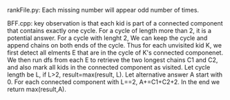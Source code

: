 rankFile.py: Each missing number will appear odd number of times.

BFF.cpp: key observation is that each kid is part of a connected component that contains exactly one cycle. For a cycle of length more than 2, it is a potential answer. For a cycle with lenght 2, We can keep the cycle and append chains on both ends of the cycle. Thus for each unvisited kid K, we first detect all elments E that are in the cycle of K's connected componenet. We then run dfs from each E to retrieve the two longest chains C1 and C2, and also mark all kids in the connected component as visited. Let cycle length be L, if L>2, result=max(result, L). Let alternative answer A start with 0. For each connected component with L==2, A+=C1+C2+2. In the end we return max(result,A).
